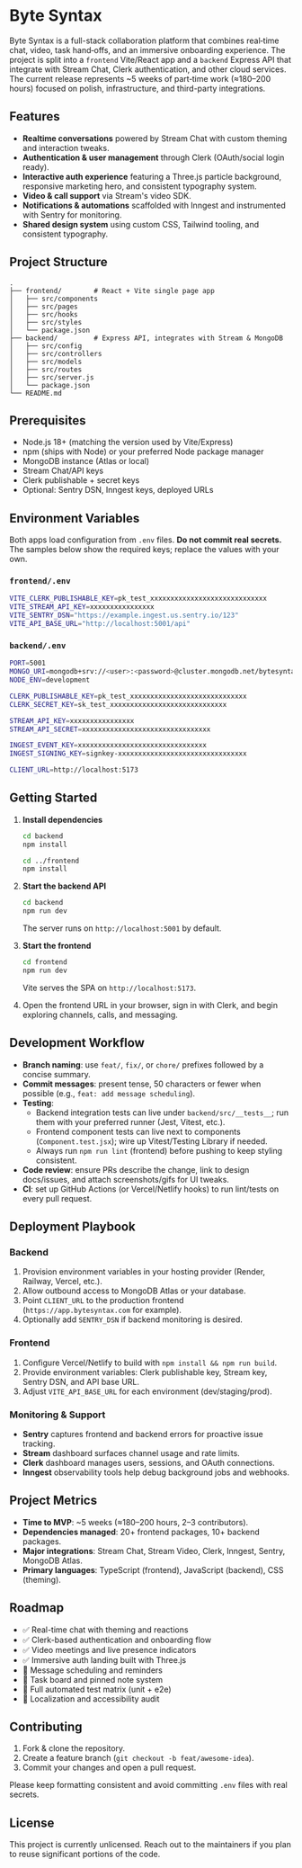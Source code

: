 # Byte Syntax

Byte Syntax is a full-stack collaboration platform that combines real‑time chat, video, task hand‑offs, and an immersive onboarding experience. The project is split into a `frontend` Vite/React app and a `backend` Express API that integrate with Stream Chat, Clerk authentication, and other cloud services. The current release represents ~5 weeks of part‑time work (≈180–200 hours) focused on polish, infrastructure, and third-party integrations.

## Features

- **Realtime conversations** powered by Stream Chat with custom theming and interaction tweaks.
- **Authentication & user management** through Clerk (OAuth/social login ready).
- **Interactive auth experience** featuring a Three.js particle background, responsive marketing hero, and consistent typography system.
- **Video & call support** via Stream's video SDK.
- **Notifications & automations** scaffolded with Inngest and instrumented with Sentry for monitoring.
- **Shared design system** using custom CSS, Tailwind tooling, and consistent typography.

## Project Structure

```
.
├── frontend/        # React + Vite single page app
│   ├── src/components
│   ├── src/pages
│   ├── src/hooks
│   ├── src/styles
│   └── package.json
├── backend/         # Express API, integrates with Stream & MongoDB
│   ├── src/config
│   ├── src/controllers
│   ├── src/models
│   ├── src/routes
│   ├── src/server.js
│   └── package.json
└── README.md
```

## Prerequisites

- Node.js 18+ (matching the version used by Vite/Express)
- npm (ships with Node) or your preferred Node package manager
- MongoDB instance (Atlas or local)
- Stream Chat/API keys
- Clerk publishable + secret keys
- Optional: Sentry DSN, Inngest keys, deployed URLs

## Environment Variables

Both apps load configuration from `.env` files. **Do not commit real secrets.** The samples below show the required keys; replace the values with your own.

### `frontend/.env`

```bash
VITE_CLERK_PUBLISHABLE_KEY=pk_test_xxxxxxxxxxxxxxxxxxxxxxxxxxxxx
VITE_STREAM_API_KEY=xxxxxxxxxxxxxxxx
VITE_SENTRY_DSN="https://example.ingest.us.sentry.io/123"
VITE_API_BASE_URL="http://localhost:5001/api"
```

### `backend/.env`

```bash
PORT=5001
MONGO_URI=mongodb+srv://<user>:<password>@cluster.mongodb.net/bytesyntax_db
NODE_ENV=development

CLERK_PUBLISHABLE_KEY=pk_test_xxxxxxxxxxxxxxxxxxxxxxxxxxxxx
CLERK_SECRET_KEY=sk_test_xxxxxxxxxxxxxxxxxxxxxxxxxxxxx

STREAM_API_KEY=xxxxxxxxxxxxxxxx
STREAM_API_SECRET=xxxxxxxxxxxxxxxxxxxxxxxxxxxxxxxx

INGEST_EVENT_KEY=xxxxxxxxxxxxxxxxxxxxxxxxxxxxxxxx
INGEST_SIGNING_KEY=signkey-xxxxxxxxxxxxxxxxxxxxxxxxxxxxxxxx

CLIENT_URL=http://localhost:5173
```

## Getting Started

1. **Install dependencies**

   ```bash
   cd backend
   npm install

   cd ../frontend
   npm install
   ```

2. **Start the backend API**

   ```bash
   cd backend
   npm run dev
   ```

   The server runs on `http://localhost:5001` by default.

3. **Start the frontend**

   ```bash
   cd frontend
   npm run dev
   ```

   Vite serves the SPA on `http://localhost:5173`.

4. Open the frontend URL in your browser, sign in with Clerk, and begin exploring channels, calls, and messaging.

## Development Workflow

- **Branch naming**: use `feat/`, `fix/`, or `chore/` prefixes followed by a concise summary.
- **Commit messages**: present tense, 50 characters or fewer when possible (e.g., `feat: add message scheduling`).
- **Testing**:
  - Backend integration tests can live under `backend/src/__tests__`; run them with your preferred runner (Jest, Vitest, etc.).
  - Frontend component tests can live next to components (`Component.test.jsx`); wire up Vitest/Testing Library if needed.
  - Always run `npm run lint` (frontend) before pushing to keep styling consistent.
- **Code review**: ensure PRs describe the change, link to design docs/issues, and attach screenshots/gifs for UI tweaks.
- **CI**: set up GitHub Actions (or Vercel/Netlify hooks) to run lint/tests on every pull request.

## Deployment Playbook

### Backend

1. Provision environment variables in your hosting provider (Render, Railway, Vercel, etc.).
2. Allow outbound access to MongoDB Atlas or your database.
3. Point `CLIENT_URL` to the production frontend (`https://app.bytesyntax.com` for example).
4. Optionally add `SENTRY_DSN` if backend monitoring is desired.

### Frontend

1. Configure Vercel/Netlify to build with `npm install && npm run build`.
2. Provide environment variables: Clerk publishable key, Stream key, Sentry DSN, and API base URL.
3. Adjust `VITE_API_BASE_URL` for each environment (dev/staging/prod).

### Monitoring & Support

- **Sentry** captures frontend and backend errors for proactive issue tracking.
- **Stream** dashboard surfaces channel usage and rate limits.
- **Clerk** dashboard manages users, sessions, and OAuth connections.
- **Inngest** observability tools help debug background jobs and webhooks.

## Project Metrics

- **Time to MVP**: ~5 weeks (≈180–200 hours, 2–3 contributors).
- **Dependencies managed**: 20+ frontend packages, 10+ backend packages.
- **Major integrations**: Stream Chat, Stream Video, Clerk, Inngest, Sentry, MongoDB Atlas.
- **Primary languages**: TypeScript (frontend), JavaScript (backend), CSS (theming).

## Roadmap

- ✅ Real-time chat with theming and reactions
- ✅ Clerk-based authentication and onboarding flow
- ✅ Video meetings and live presence indicators
- ✅ Immersive auth landing built with Three.js
- 🔄 Message scheduling and reminders
- 🔄 Task board and pinned note system
- 🔄 Full automated test matrix (unit + e2e)
- 🔄 Localization and accessibility audit

## Contributing

1. Fork & clone the repository.
2. Create a feature branch (`git checkout -b feat/awesome-idea`).
3. Commit your changes and open a pull request.

Please keep formatting consistent and avoid committing `.env` files with real secrets.

## License

This project is currently unlicensed. Reach out to the maintainers if you plan to reuse significant portions of the code.
